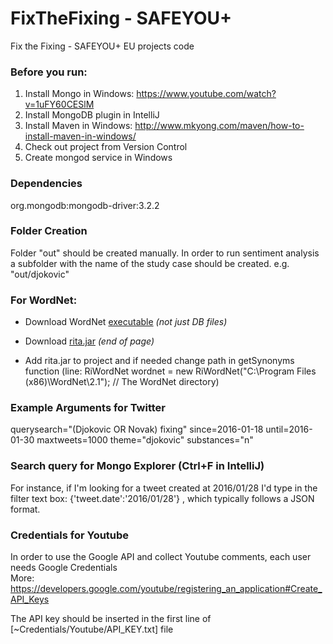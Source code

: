 # FixTheFixing - SAFEYOU+
Fix the Fixing - SAFEYOU+ EU projects code

### Before you run:
1) Install Mongo in Windows: https://www.youtube.com/watch?v=1uFY60CESlM <br/>
2) Install MongoDB plugin in IntelliJ <br/>
3) Install Maven in Windows: http://www.mkyong.com/maven/how-to-install-maven-in-windows/ <br/>
4) Check out project from Version Control <br/>
5) Create mongod service in Windows <br/>

### Dependencies
org.mongodb:mongodb-driver:3.2.2

### Folder Creation
Folder "out" should be created manually. In order to run sentiment analysis a subfolder with the name of the study case should be created. e.g. "out/djokovic"

### For WordNet:

  - Download WordNet [executable](http://wordnet.princeton.edu/wordnet/download/current-version/) *(not just DB files)*

  - Download [rita.jar](http://www.rednoise.org/rita/download.php) *(end of page)*

  - Add rita.jar to project and if needed change path in getSynonyms function (line: RiWordNet wordnet = new RiWordNet("C:\\Program Files (x86)\\WordNet\\2.1"); // The WordNet directory)

### Example Arguments for Twitter
querysearch="(Djokovic OR Novak) fixing" since=2016-01-18 until=2016-01-30 maxtweets=1000 theme="djokovic" substances="n"

### Search query for Mongo Explorer (Ctrl+F in IntelliJ)
For instance, if I'm looking for a tweet created at 2016/01/28 I'd type
in the filter text box: {'tweet.date':'2016/01/28'} , which typically follows a JSON format.

### Credentials for Youtube
In order to use the Google API and collect Youtube comments, each user needs Google Credentials  <br/> 
More: <https://developers.google.com/youtube/registering_an_application#Create_API_Keys>

The API key should be inserted in the first line of [~Credentials/Youtube/API_KEY.txt] file

